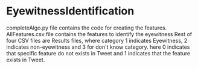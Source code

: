 # EyewitnessIdentification
completeAlgo.py file contains the code for creating the features.
AllFeatures.csv file contains the features to identify the eyewitness
Rest of four CSV files are Results files, where category 1 indicates Eyewitness, 2 indicates non-eyewitness and 3 for don't know category.
here 0 indicates that specific feature do not exists in Tweet and 1 indicates that the feature exists in Tweet.
